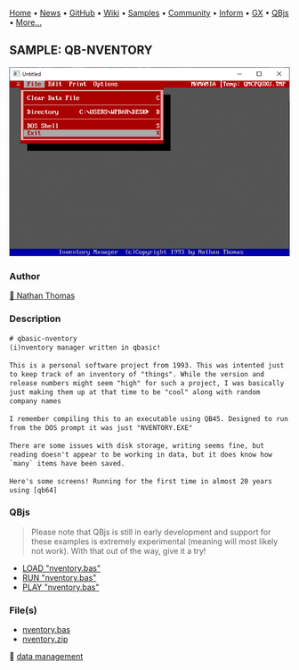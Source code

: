 [Home](https://qb64.com) • [News](../../news.md) • [GitHub](https://github.com/QB64Official/qb64) • [Wiki](https://github.com/QB64Official/qb64/wiki) • [Samples](../../samples.md) • [Community](../../community.md) • [Inform](../../inform.md) • [GX](../../gx.md) • [QBjs](../../qbjs.md) • [More...](../../more.md)

## SAMPLE: QB-NVENTORY

![screenshot.png](img/screenshot.png)

### Author

[🐝 Nathan Thomas](../nathan-thomas.md) 

### Description

```text
# qbasic-nventory
(i)nventory manager written in qbasic!

This is a personal software project from 1993. This was intented just to keep track of an inventory of "things". While the version and release numbers might seem "high" for such a project, I was basically just making them up at that time to be "cool" along with random company names

I remember compiling this to an executable using QB45. Designed to run from the DOS prompt it was just "NVENTORY.EXE"

There are some issues with disk storage, writing seems fine, but reading doesn't appear to be working in data, but it does know how `many` items have been saved.

Here's some screens! Running for the first time in almost 20 years using [qb64]
```

### QBjs

> Please note that QBjs is still in early development and support for these examples is extremely experimental (meaning will most likely not work). With that out of the way, give it a try!

* [LOAD "nventory.bas"](https://v6p9d9t4.ssl.hwcdn.net/html/5963335/index.html?src=https://qb64.com/samples/qb-nventory/src/nventory.bas)
* [RUN "nventory.bas"](https://v6p9d9t4.ssl.hwcdn.net/html/5963335/index.html?mode=auto&src=https://qb64.com/samples/qb-nventory/src/nventory.bas)
* [PLAY "nventory.bas"](https://v6p9d9t4.ssl.hwcdn.net/html/5963335/index.html?mode=play&src=https://qb64.com/samples/qb-nventory/src/nventory.bas)

### File(s)

* [nventory.bas](src/nventory.bas)
* [nventory.zip](src/nventory.zip)

🔗 [data management](../data-management.md)
